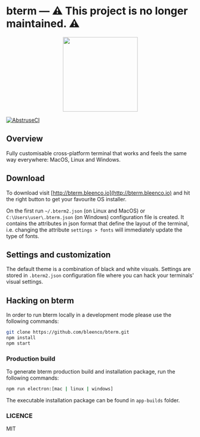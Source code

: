# bterm — :warning: This project is no longer maintained. :warning:

<p align="center">
  <img src="https://user-images.githubusercontent.com/1796022/29961176-01c586d6-8eff-11e7-8ea0-77128fc7ebd0.png" width="200">
</p>


[![AbstruseCI](https://ci.bleenco.io/badge/2)](https://ci.bleenco.io/repo/2)

## Overview
Fully customisable cross-platform terminal that works and feels the same way everywhere: MacOS, Linux and Windows.

## Download
To download visit
[http://bterm.bleenco.io](http://bterm.bleenco.io) and hit the right button to get your favourite OS installer.

On the first run `~/.bterm2.json` (on Linux and MacOS) or `C:\Users\user\.bterm.json` (on Windows) configuration file is created. It contains the attributes in json format that define the layout of the terminal, i.e. changing the attribute `settings > fonts` will immediately update the type of fonts.

## Settings and customization

The default theme is a combination of black and white visuals.
Settings are stored in `.bterm2.json` configuration file where you can hack your terminals' visual settings.


## Hacking on bterm
In order to run bterm locally in a development mode please use the following commands:

```sh
git clone https://github.com/bleenco/bterm.git
npm install
npm start
```

### Production build
To generate bterm production build and installation package, run the following commands:

```sh
npm run electron:[mac | linux | windows]
```

The executable installation package can be found in `app-builds` folder.

### LICENCE

MIT
